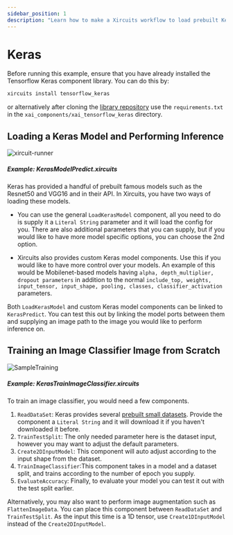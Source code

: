 ```yaml
---
sidebar_position: 1
description: "Learn how to make a Xircuits workflow to load prebuilt Keras models, perform inference, or train a Keras image recognition model from scratch"
---
```


# Keras

Before running this example, ensure that you have already installed the Tensorflow Keras component library. You can do this by:

```bash
xircuits install tensorflow_keras
```

or alternatively after cloning the [library repository](https://github.com/XpressAI/xai-tensorflow-keras) use the `requirements.txt` in the `xai_components/xai_tensorflow_keras` directory.

## Loading a Keras Model and Performing Inference

![xircuit-runner](/img/docs/xircuits-runner.gif)

##### Example: KerasModelPredict.xircuits

Keras has provided a handful of prebuilt famous models such as the Resnet50 and VGG16 and in their API. In Xircuits, you have two ways of loading these models.

- You can use the general `LoadKerasModel` component, all you need to do is supply it a `Literal String` parameter and it will load the config for you. There are also additional parameters that you can supply, but if you would like to have more model specific options, you can choose the 2nd option.

- Xircuits also provides custom Keras model components. Use this if you would like to have more control over your models. An example of this would be Mobilenet-based models having `alpha, depth_multiplier, dropout parameters` in addition to the normal `include_top, weights, input_tensor, input_shape, pooling, classes, classifier_activation` parameters.

Both `LoadKerasModel` and custom Keras model components can be linked to `KerasPredict`. You can test this out by linking the model ports between them and supplying an image path to the image you would like to perform inference on.


## Training an Image Classifier Image from Scratch

![SampleTraining](/img/docs/examples/computer-vision/SampleTraining.png)

##### Example: KerasTrainImageClassifier.xircuits


To train an image classifier, you would need a few components.

1. `ReadDataSet`: Keras provides several [prebuilt small datasets](https://keras.io/api/datasets/). Provide the component a `Literal String` and it will download it if you haven't downloaded it before.
2. `TrainTestSplit`: The only needed parameter here is the dataset input, however you may want to adjust the default parameters.
3. `Create2DInputModel`: This component will auto adjust according to the input shape from the dataset.
4. `TrainImageClassifier`:This component takes in a model and a dataset split, and trains according to the number of epoch you supply.
5. `EvaluateAccuracy`: Finally, to evaluate your model you can test it out with the test split earlier.

Alternatively, you may also want to perform image augmentation such as `FlattenImageData`. You can place this component between `ReadDataSet` and `TrainTestSplit`. As the input this time is a 1D tensor, use `Create1DInputModel` instead of the `Create2DInputModel`.

